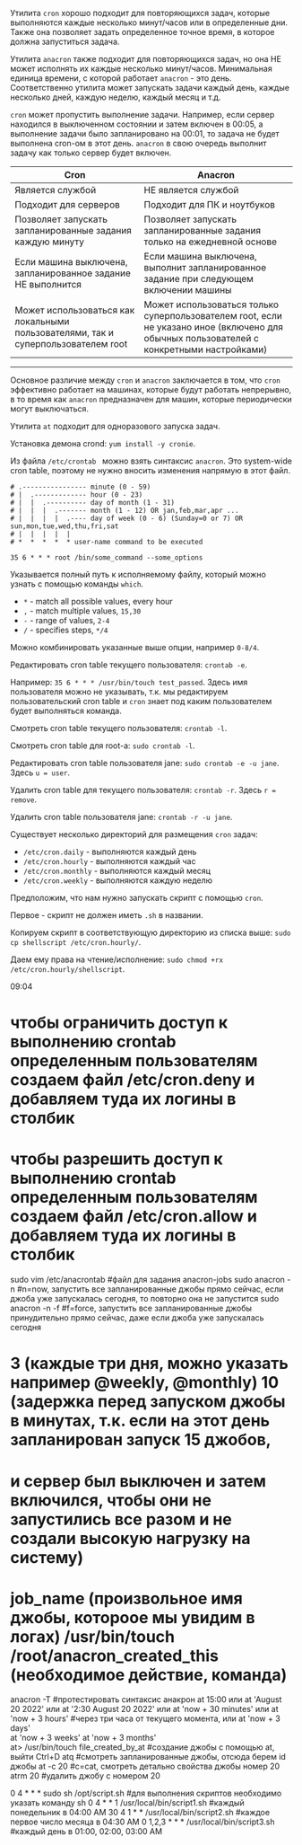 Утилита `cron` хорошо подходит для повторяющихся задач, которые выполняются каждые несколько минут/часов или в определенные дни. Также она позволяет задать определенное точное время, в которое должна запуститься задача.

Утилита `anacron` также подходит для повторяющихся задач, но она НЕ может исполнять их каждые несколько минут/часов. Минимальная единица времени, с которой работает `anacron` - это день. Соответственно утилита может запускать задачи каждый день, каждые несколько дней, каждую неделю, каждый месяц и т.д.

`cron` может пропустить выполнение задачи. Например, если сервер находился в выключенном состоянии и затем включен в 00:05, а выполнение задачи было запланировано на 00:01, то задача не будет выполнена cron-ом в этот день. `anacron` в свою очередь выполнит задачу как только сервер будет включен.

| Cron | Anacron |
| ----------- | ----------- |
| Является службой | НЕ является службой |
| Подходит для серверов | Подходит для ПК и ноутбуков |
| Позволяет запускать запланированные задания каждую минуту | Позволяет запускать запланированные задания только на ежедневной основе |
| Если машина выключена, запланированное задание НЕ выполнится | Если машина выключена, выполнит запланированное задание при следующем включении машины |
| Может использоваться как локальными пользователями, так и суперпользователем root | Может использоваться только суперпользователем root, если не указано иное (включено для обычных пользователей с конкретными настройками) |

---

Основное различие между `cron` и `anacron` заключается в том, что `cron` эффективно работает на машинах, которые будут работать непрерывно, в то время как `anacron` предназначен для машин, которые периодически могут выключаться.

Утилита `at` подходит для одноразового запуска задач.

Установка демона crond: `yum install -y cronie`.

Из файла `/etc/crontab ` можно взять синтаксис `anacron`. Это system-wide cron table, поэтому не нужно вносить изменения напрямую в этот файл.

```
# .---------------- minute (0 - 59)
# |  .------------- hour (0 - 23)
# |  |  .---------- day of month (1 - 31)
# |  |  |  .------- month (1 - 12) OR jan,feb,mar,apr ...
# |  |  |  |  .---- day of week (0 - 6) (Sunday=0 or 7) OR sun,mon,tue,wed,thu,fri,sat
# |  |  |  |  |
# *  *  *  *  * user-name command to be executed

35 6 * * * root /bin/some_command --some_options
```

Указывается полный путь к исполняемому файлу, который можно узнать с помощью команды `which`.

- `*` - match all possible values, every hour
- `,` - match multiple values, `15,30`
- `-` - range of values, `2-4`
- `/` - specifies steps, `*/4`

Можно комбинировать указанные выше опции, например `0-8/4`.

Редактировать cron table текущего пользователя: `crontab -e`.

Например: `35 6 * * * /usr/bin/touch test_passed`. Здесь имя пользователя можно не указывать, т.к. мы редактируем пользовательский cron table и `cron` знает под каким пользователем будет выполняться команда.

Смотреть cron table текущего пользователя: `crontab -l`.

Смотреть cron table для root-a: `sudo crontab -l`.

Редактировать cron table пользователя jane: `sudo crontab -e -u jane`. Здесь `u = user`.

Удалить cron table для текущего пользователя: `crontab -r`. Здесь `r = remove`.

Удалить cron table пользователя jane: `crontab -r -u jane`.

Существует несколько директорий для размещения `cron` задач:

- `/etc/cron.daily` - выполняются каждый день
- `/etc/cron.hourly` - выполняются каждый час
- `/etc/cron.monthly` - выполняются каждый месяц
- `/etc/cron.weekly` - выполняются каждую неделю

Предположим, что нам нужно запускать скрипт с помощью `cron`.

Первое - скрипт не должен иметь `.sh` в названии.

Копируем скрипт в соответствующую директорию из списка выше: `sudo cp shellscript /etc/cron.hourly/`.

Даем ему права на чтение/исполнение: `sudo chmod +rx /etc/cron.hourly/shellscript`.

09:04

# чтобы ограничить доступ к выполнению crontab определенным пользователям создаем файл /etc/cron.deny и добавляем туда их логины в столбик
# чтобы разрешить доступ к выполнению crontab определенным пользователям создаем файл /etc/cron.allow и добавляем туда их логины в столбик

sudo vim /etc/anacrontab   #файл для задания anacron-jobs
sudo anacron -n   #n=now, запустить все запланированные джобы прямо сейчас, если джоба уже запускалась сегодня, то повторно она не запустится
sudo anacron -n -f   #f=force, запустить все запланированные джобы принудительно прямо сейчас, даже если джоба уже запускалась сегодня
# 3 (каждые три дня, можно указать например @weekly, @monthly)   10 (задержка перед запуском джобы в минутах, т.к. если на этот день запланирован запуск 15 джобов,
# и сервер был выключен и затем включился, чтобы они не запустились все разом и не создали высокую нагрузку на систему)   
# job_name (произвольное имя джобы, котороое мы увидим в логах)   /usr/bin/touch /root/anacron_created_this (необходимое действие, команда)
anacron -T   #протестировать синтаксис анакрон
at 15:00 или 
at 'August 20 2022' или 
at '2:30 August 20 2022' или
at 'now + 30 minutes' или
at 'now + 3 hours'   #через три часа от текущего момента, или
at 'now + 3 days'    
at 'now + 3 weeks'
at 'now + 3 months'   
at> /usr/bin/touch file_created_by_at   #создание джобы с помощью at, выйти Ctrl+D
atq   #смотреть запланированные джобы, отсюда берем id джобы
at -c 20   #c=cat, смотреть детально свойства джобы номер 20
atrm 20   #удалить джобу с номером 20


0 4 * * * sudo sh /opt/script.sh   #для выполнения скриптов необходимо указать команду sh
0 4 * * 1 /usr/local/bin/script1.sh   #каждый понедельник в 04:00 AM
30 4 1 * * /usr/local/bin/script2.sh   #каждое первое число месяца в 04:30 AM
0 1,2,3 * * * /usr/local/bin/script3.sh   #каждый день в 01:00, 02:00, 03:00 AM